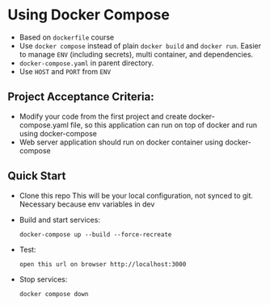 # Using Docker Compose

- Based on `dockerfile` course
- Use `docker compose` instead of plain `docker build` and `docker run`.
  Easier to manage `ENV` (including secrets), multi container, and 
  dependencies.
- `docker-compose.yaml` in parent directory.
- Use `HOST` and `PORT` from `ENV`

## Project Acceptance Criteria:
- Modify your code from the first project and create docker-compose.yaml file, so this application can run on top of docker and run using docker-compose 
- Web server application should run on docker container using docker-compose

## Quick Start
- Clone this repo
  This will be your local configuration, not synced to git. 
  Necessary because env variables in dev
- Build and start services: 

      docker-compose up --build --force-recreate
- Test: 

      open this url on browser http://localhost:3000
- Stop services: 
      
      docker compose down
